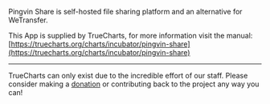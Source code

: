 Pingvin Share is self-hosted file sharing platform and an alternative for WeTransfer.

This App is supplied by TrueCharts, for more information visit the manual: [https://truecharts.org/charts/incubator/pingvin-share](https://truecharts.org/charts/incubator/pingvin-share)

---

TrueCharts can only exist due to the incredible effort of our staff.
Please consider making a [donation](https://truecharts.org/sponsor) or contributing back to the project any way you can!
